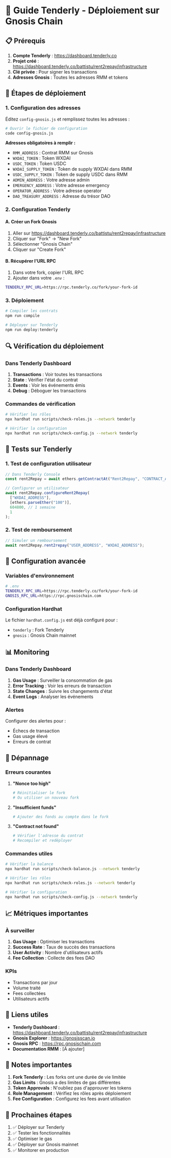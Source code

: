 # 🧪 Guide Tenderly - Déploiement sur Gnosis Chain

## 📋 Prérequis

1. **Compte Tenderly** : https://dashboard.tenderly.co
2. **Projet créé** : https://dashboard.tenderly.co/battistu/rent2repay/infrastructure
3. **Clé privée** : Pour signer les transactions
4. **Adresses Gnosis** : Toutes les adresses RMM et tokens

## 🚀 Étapes de déploiement

### 1. Configuration des adresses

Éditez `config-gnosis.js` et remplissez toutes les adresses :

```bash
# Ouvrir le fichier de configuration
code config-gnosis.js
```

**Adresses obligatoires à remplir :**
- `RMM_ADDRESS` : Contrat RMM sur Gnosis
- `WXDAI_TOKEN` : Token WXDAI
- `USDC_TOKEN` : Token USDC
- `WXDAI_SUPPLY_TOKEN` : Token de supply WXDAI dans RMM
- `USDC_SUPPLY_TOKEN` : Token de supply USDC dans RMM
- `ADMIN_ADDRESS` : Votre adresse admin
- `EMERGENCY_ADDRESS` : Votre adresse emergency
- `OPERATOR_ADDRESS` : Votre adresse operator
- `DAO_TREASURY_ADDRESS` : Adresse du trésor DAO

### 2. Configuration Tenderly

#### A. Créer un Fork Gnosis

1. Aller sur https://dashboard.tenderly.co/battistu/rent2repay/infrastructure
2. Cliquer sur "Fork" → "New Fork"
3. Sélectionner "Gnosis Chain"
4. Cliquer sur "Create Fork"

#### B. Récupérer l'URL RPC

1. Dans votre fork, copier l'URL RPC
2. Ajouter dans votre `.env` :

```bash
TENDERLY_RPC_URL=https://rpc.tenderly.co/fork/your-fork-id
```

### 3. Déploiement

```bash
# Compiler les contrats
npm run compile

# Déployer sur Tenderly
npm run deploy:tenderly
```

## 🔍 Vérification du déploiement

### Dans Tenderly Dashboard

1. **Transactions** : Voir toutes les transactions
2. **State** : Vérifier l'état du contrat
3. **Events** : Voir les événements émis
4. **Debug** : Déboguer les transactions

### Commandes de vérification

```bash
# Vérifier les rôles
npx hardhat run scripts/check-roles.js --network tenderly

# Vérifier la configuration
npx hardhat run scripts/check-config.js --network tenderly
```

## 🧪 Tests sur Tenderly

### 1. Test de configuration utilisateur

```javascript
// Dans Tenderly Console
const rent2Repay = await ethers.getContractAt("Rent2Repay", "CONTRACT_ADDRESS");

// Configurer un utilisateur
await rent2Repay.configureRent2Repay(
  ["WXDAI_ADDRESS"],
  [ethers.parseEther("100")],
  604800, // 1 semaine
  1
);
```

### 2. Test de remboursement

```javascript
// Simuler un remboursement
await rent2Repay.rent2repay("USER_ADDRESS", "WXDAI_ADDRESS");
```

## 🔧 Configuration avancée

### Variables d'environnement

```bash
# .env
TENDERLY_RPC_URL=https://rpc.tenderly.co/fork/your-fork-id
GNOSIS_RPC_URL=https://rpc.gnosischain.com
```

### Configuration Hardhat

Le fichier `hardhat.config.js` est déjà configuré pour :
- `tenderly` : Fork Tenderly
- `gnosis` : Gnosis Chain mainnet

## 📊 Monitoring

### Dans Tenderly Dashboard

1. **Gas Usage** : Surveiller la consommation de gas
2. **Error Tracking** : Voir les erreurs de transaction
3. **State Changes** : Suivre les changements d'état
4. **Event Logs** : Analyser les événements

### Alertes

Configurer des alertes pour :
- Échecs de transaction
- Gas usage élevé
- Erreurs de contrat

## 🚨 Dépannage

### Erreurs courantes

1. **"Nonce too high"**
   ```bash
   # Réinitialiser le fork
   # Ou utiliser un nouveau fork
   ```

2. **"Insufficient funds"**
   ```bash
   # Ajouter des fonds au compte dans le fork
   ```

3. **"Contract not found"**
   ```bash
   # Vérifier l'adresse du contrat
   # Recompiler et redéployer
   ```

### Commandes utiles

```bash
# Vérifier la balance
npx hardhat run scripts/check-balance.js --network tenderly

# Vérifier les rôles
npx hardhat run scripts/check-roles.js --network tenderly

# Vérifier la configuration
npx hardhat run scripts/check-config.js --network tenderly
```

## 📈 Métriques importantes

### À surveiller

1. **Gas Usage** : Optimiser les transactions
2. **Success Rate** : Taux de succès des transactions
3. **User Activity** : Nombre d'utilisateurs actifs
4. **Fee Collection** : Collecte des fees DAO

### KPIs

- Transactions par jour
- Volume traité
- Fees collectées
- Utilisateurs actifs

## 🔗 Liens utiles

- **Tenderly Dashboard** : https://dashboard.tenderly.co/battistu/rent2repay/infrastructure
- **Gnosis Explorer** : https://gnosisscan.io
- **Gnosis RPC** : https://rpc.gnosischain.com
- **Documentation RMM** : [À ajouter]

## 📝 Notes importantes

1. **Fork Tenderly** : Les forks ont une durée de vie limitée
2. **Gas Limits** : Gnosis a des limites de gas différentes
3. **Token Approvals** : N'oubliez pas d'approuver les tokens
4. **Role Management** : Vérifiez les rôles après déploiement
5. **Fee Configuration** : Configurez les fees avant utilisation

## 🎯 Prochaines étapes

1. ✅ Déployer sur Tenderly
2. ✅ Tester les fonctionnalités
3. ✅ Optimiser le gas
4. ✅ Déployer sur Gnosis mainnet
5. ✅ Monitorer en production 